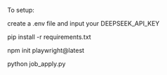 To setup:

create a .env file and input your DEEPSEEK_API_KEY

pip install -r requirements.txt

npm init playwright@latest

python job_apply.py
